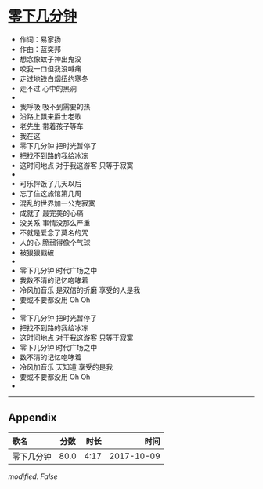 # [零下几分钟](https://music.163.com/song?id=509106725)

* 作词：易家扬
* 作曲：蓝奕邦
* 想念像蚊子神出鬼没
* 咬我一口但我没喊痛
* 走过地铁白烟纽约寒冬
* 走不过 心中的黑洞
* 
* 我呼吸 吸不到需要的热
* 沿路上飘来爵士老歌
* 老先生 带着孩子等车
* 我在这
* 零下几分钟  把时光暂停了
* 把找不到路的我给冰冻
* 这时间地点 对于我这游客 只等于寂寞
* 
* 可乐拌饭了几天以后
* 忘了住这旅馆第几周
* 混乱的世界加一公克寂寞
* 成就了 最完美的心痛
* 没关系 事情没那么严重
* 不就是爱念了莫名的咒
* 人的心 脆弱得像个气球
* 被狠狠戳破
* 
* 零下几分钟 时代广场之中
* 我数不清的记忆咆哮着
* 冷风加音乐 是双倍的折磨 享受的人是我
* 要或不要都没用 Oh Oh
* 
* 零下几分钟  把时光暂停了
* 把找不到路的我给冰冻
* 这时间地点 对于我这游客 只等于寂寞
* 零下几分钟 时代广场之中
* 数不清的记忆咆哮着
* 冷风加音乐 天知道 享受的是我
* 要或不要都没用 Oh Oh
* 


---

## Appendix

|歌名|分数|时长|时间|
|:---|:---:|---:|---:|
|零下几分钟|80.0|4:17|2017-10-09

*modified: False*